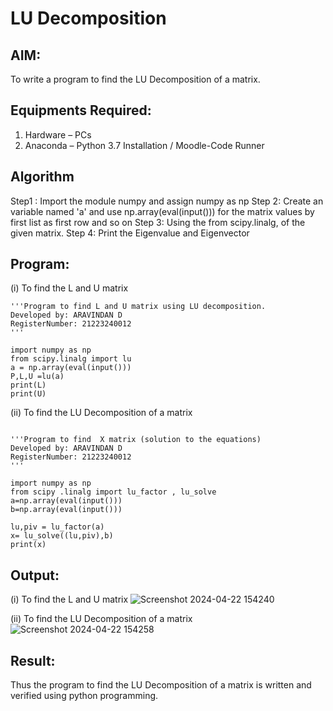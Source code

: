 # LU Decomposition 

## AIM:
To write a program to find the LU Decomposition of a matrix.

## Equipments Required:
1. Hardware – PCs
2. Anaconda – Python 3.7 Installation / Moodle-Code Runner

## Algorithm
Step1 : Import the module numpy and assign numpy as np
Step 2: Create an variable named 'a' and use np.array(eval(input())) for the matrix values by
        first list as first row and so on
Step 3: Using the  from scipy.linalg,  of the given matrix.
Step 4: Print the Eigenvalue and Eigenvector


## Program:
(i) To find the L and U matrix
```
'''Program to find L and U matrix using LU decomposition.
Developed by: ARAVINDAN D
RegisterNumber: 21223240012
'''

import numpy as np
from scipy.linalg import lu
a = np.array(eval(input()))
P,L,U =lu(a)
print(L)
print(U)
```
(ii) To find the LU Decomposition of a matrix
```

'''Program to find  X matrix (solution to the equations)
Developed by: ARAVINDAN D
RegisterNumber: 21223240012
'''

import numpy as np
from scipy .linalg import lu_factor , lu_solve
a=np.array(eval(input()))
b=np.array(eval(input()))

lu,piv = lu_factor(a)
x= lu_solve((lu,piv),b)
print(x)

```

## Output:
(i) To find the L and U matrix
![Screenshot 2024-04-22 154240](https://github.com/Aravindan2006/LU-Decomposition/assets/151760062/50bf3ff0-9c13-43e0-a607-0af910f88145)

(ii) To find the LU Decomposition of a matrix
![Screenshot 2024-04-22 154258](https://github.com/Aravindan2006/LU-Decomposition/assets/151760062/8a781049-342a-4bb4-847a-ebdae4139aff)


## Result:
Thus the program to find the LU Decomposition of a matrix is written and verified using python programming.

